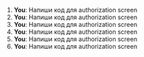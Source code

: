 1. **You**: Напиши код для authorization screen
2. **You**: Напиши код для authorization screen
3. **You**: Напиши код для authorization screen
4. **You**: Напиши код для authorization screen
5. **You**: Напиши код для authorization screen
6. **You**: Напиши код для authorization screen